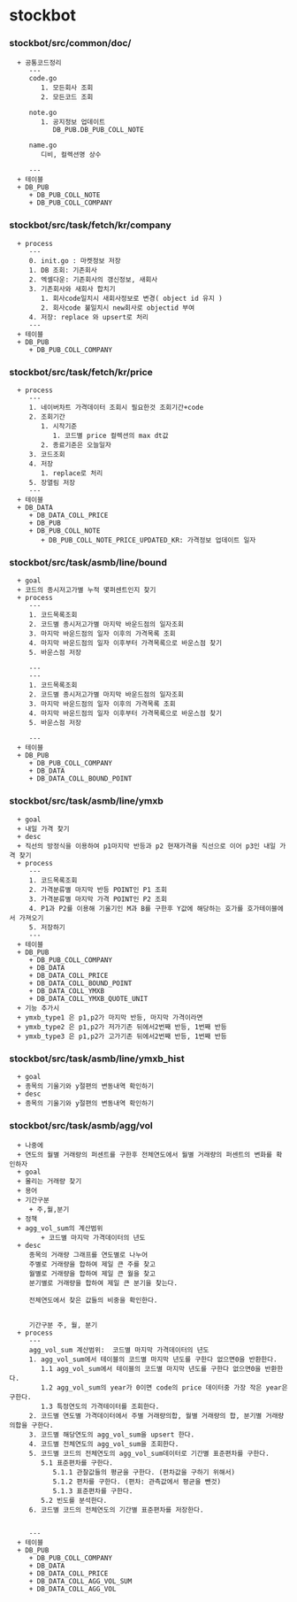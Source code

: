 # stockbot

   ### stockbot/src/common/doc/ 
      + 공통코드정리
         ---
         code.go
            1. 모든회사 조회
            2. 모든코드 조회

         note.go
            1. 공지정보 업데이트
               DB_PUB.DB_PUB_COLL_NOTE
         
         name.go
            디비, 컬렉션명 상수

         ---
      + 테이블
      + DB_PUB
         + DB_PUB_COLL_NOTE
         + DB_PUB_COLL_COMPANY


   ### stockbot/src/task/fetch/kr/company   
      + process
         ---
         0. init.go : 마켓정보 저장
         1. DB 조회: 기존회사
         2. 엑셀다운: 기존회사의 갱신정보, 새회사
         3. 기존회사와 새회사 합치기
            1. 회사code일치시 새회사정보로 변경( object id 유지 ) 
            2. 회사code 불일치시 new회사로 objectid 부여 
         4. 저장: replace 와 upsert로 처리
         ---
      + 테이블
      + DB_PUB
         + DB_PUB_COLL_COMPANY

   ### stockbot/src/task/fetch/kr/price   
      + process
         ---
         1. 네이버차트 가격데이터 조회시 필요한것 조회기간+code
         2. 조회기간
            1. 시작기준
               1. 코드별 price 컬렉션의 max dt값
            2. 종료기준은 오늘일자
         3. 코드조회
         4. 저장
            1. replace로 처리
         5. 장열림 저장
         ---
      + 테이블
      + DB_DATA
         + DB_DATA_COLL_PRICE
         + DB_PUB
         + DB_PUB_COLL_NOTE
            + DB_PUB_COLL_NOTE_PRICE_UPDATED_KR: 가격정보 업데이트 일자


   ### stockbot/src/task/asmb/line/bound 
      + goal
      + 코드의 종시저고가별 누적 몇퍼센트인지 찾기
      + process
         ---
         1. 코드목록조회
         2. 코드별 종시저고가별 마지막 바운드점의 일자조회
         3. 마지막 바운드점의 일자 이후의 가격목록 조회
         4. 마지막 바운드점의 일자 이후부터 가격목록으로 바운스점 찾기
         5. 바운스점 저장 
      
         ---
         ---
         1. 코드목록조회
         2. 코드별 종시저고가별 마지막 바운드점의 일자조회
         3. 마지막 바운드점의 일자 이후의 가격목록 조회
         4. 마지막 바운드점의 일자 이후부터 가격목록으로 바운스점 찾기
         5. 바운스점 저장 
      
         ---      
      + 테이블
      + DB_PUB
         + DB_PUB_COLL_COMPANY
         + DB_DATA
         + DB_DATA_COLL_BOUND_POINT


   ### stockbot/src/task/asmb/line/ymxb 
      + goal
      + 내일 가격 찾기
      + desc  
      + 직선의 방정식을 이용하여 p1마지막 반등과 p2 현재가격을 직선으로 이어 p3인 내일 가격 찾기
      + process
         ---
         1. 코드목록조회
         2. 가격분류별 마지막 반등 POINT인 P1 조회
         3. 가격분류별 마지막 가격 POINT인 P2 조회
         4. P1과 P2를 이용해 기울기인 M과 B를 구한후 Y값에 해당하는 호가를 호가테이블에서 가져오기
         5. 저장하기
         ---      
      + 테이블
      + DB_PUB
         + DB_PUB_COLL_COMPANY
         + DB_DATA
         + DB_DATA_COLL_PRICE
         + DB_DATA_COLL_BOUND_POINT
         + DB_DATA_COLL_YMXB
         + DB_DATA_COLL_YMXB_QUOTE_UNIT
      + 기능 추가시
      + ymxb_type1 은 p1,p2가 마지막 반등, 마지막 가격이라면
      + ymxb_type2 은 p1,p2가 저가기존 뒤에서2번째 반등, 1번째 반등
      + ymxb_type3 은 p1,p2가 고가기존 뒤에서2번째 반등, 1번째 반등

   ### stockbot/src/task/asmb/line/ymxb_hist 
      + goal
      + 종목의 기울기와 y절편의 변동내역 확인하기
      + desc  
      + 종목의 기울기와 y절편의 변동내역 확인하기

   ### stockbot/src/task/asmb/agg/vol 
      + 나중에
      + 연도의 월별 거래량의 퍼센트를 구한후 전체연도에서 월별 거래량의 퍼센트의 변화를 확인하자
      + goal
      + 몰리는 거래량 찾기
      + 용어
      + 기간구분
         + 주,월,분기
      + 정책
      + agg_vol_sum의 계산범위
            + 코드별 마지막 가격데이터의 년도
      + desc
         종목의 거래량 그래프를 연도별로 나누어 
         주별로 거래량을 합하여 제일 큰 주를 찾고
         월별로 거래량을 합하여 제일 큰 월을 찾고
         분기별로 거래량을 합하여 제일 큰 분기을 찾는다.

         전체연도에서 찾은 값들의 비중을 확인한다.
         

         기간구분 주, 월, 분기
      + process
         ---
         agg_vol_sum 계산범위:  코드별 마지막 가격데이터의 년도
         1. agg_vol_sum에서 테이블의 코드별 마지막 년도를 구한다 없으면0을 반환한다.
            1.1 agg_vol_sum에서 테이블의 코드별 마지막 년도를 구한다 없으면0을 반환한다.
            1.2 agg_vol_sum의 year가 0이면 code의 price 데이터중 가장 작은 year은 구한다.
            1.3 특정연도의 가격테이터를 조회한다.
         2. 코드별 연도별 가격데이터에서 주별 거래량의합, 월별 거래량의 합, 분기별 거래량의합을 구한다.
         3. 코드별 해당연도의 agg_vol_sum을 upsert 한다.
         4. 코드별 전체연도의 agg_vol_sum을 조회한다.
         5. 코드별 코드의 전체연도의 agg_vol_sum데이터로 기간별 표준편차를 구한다.
            5.1 표준편차를 구한다.
               5.1.1 관찰값들의 평균을 구한다. (편차값을 구하기 위해서)
               5.1.2 편차를 구한다. (편차: 관측값에서 평균을 뺀것)
               5.1.3 표준편차를 구한다.
            5.2 빈도를 분석한다.
         6. 코드별 코드의 전체연도의 기간별 표준편차를 저장한다.

         
         ---      
      + 테이블
      + DB_PUB
         + DB_PUB_COLL_COMPANY
         + DB_DATA
         + DB_DATA_COLL_PRICE
         + DB_DATA_COLL_AGG_VOL_SUM
         + DB_DATA_COLL_AGG_VOL
